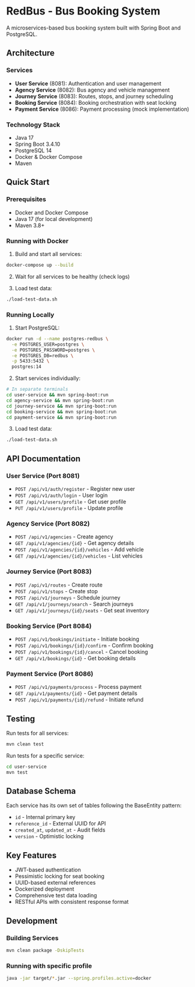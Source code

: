 # RedBus - Bus Booking System

A microservices-based bus booking system built with Spring Boot and PostgreSQL.

## Architecture

### Services
- **User Service** (8081): Authentication and user management
- **Agency Service** (8082): Bus agency and vehicle management  
- **Journey Service** (8083): Routes, stops, and journey scheduling
- **Booking Service** (8084): Booking orchestration with seat locking
- **Payment Service** (8086): Payment processing (mock implementation)

### Technology Stack
- Java 17
- Spring Boot 3.4.10
- PostgreSQL 14
- Docker & Docker Compose
- Maven

## Quick Start

### Prerequisites
- Docker and Docker Compose
- Java 17 (for local development)
- Maven 3.8+

### Running with Docker

1. Build and start all services:
```bash
docker-compose up --build
```

2. Wait for all services to be healthy (check logs)

3. Load test data:
```bash
./load-test-data.sh
```

### Running Locally

1. Start PostgreSQL:
```bash
docker run -d --name postgres-redbus \
  -e POSTGRES_USER=postgres \
  -e POSTGRES_PASSWORD=postgres \
  -e POSTGRES_DB=redbus \
  -p 5433:5432 \
  postgres:14
```

2. Start services individually:
```bash
# In separate terminals
cd user-service && mvn spring-boot:run
cd agency-service && mvn spring-boot:run
cd journey-service && mvn spring-boot:run
cd booking-service && mvn spring-boot:run
cd payment-service && mvn spring-boot:run
```

3. Load test data:
```bash
./load-test-data.sh
```

## API Documentation

### User Service (Port 8081)
- `POST /api/v1/auth/register` - Register new user
- `POST /api/v1/auth/login` - User login
- `GET /api/v1/users/profile` - Get user profile
- `PUT /api/v1/users/profile` - Update profile

### Agency Service (Port 8082)
- `POST /api/v1/agencies` - Create agency
- `GET /api/v1/agencies/{id}` - Get agency details
- `POST /api/v1/agencies/{id}/vehicles` - Add vehicle
- `GET /api/v1/agencies/{id}/vehicles` - List vehicles

### Journey Service (Port 8083)
- `POST /api/v1/routes` - Create route
- `POST /api/v1/stops` - Create stop
- `POST /api/v1/journeys` - Schedule journey
- `GET /api/v1/journeys/search` - Search journeys
- `GET /api/v1/journeys/{id}/seats` - Get seat inventory

### Booking Service (Port 8084)
- `POST /api/v1/bookings/initiate` - Initiate booking
- `POST /api/v1/bookings/{id}/confirm` - Confirm booking
- `POST /api/v1/bookings/{id}/cancel` - Cancel booking
- `GET /api/v1/bookings/{id}` - Get booking details

### Payment Service (Port 8086)
- `POST /api/v1/payments/process` - Process payment
- `GET /api/v1/payments/{id}` - Get payment details
- `POST /api/v1/payments/{id}/refund` - Initiate refund

## Testing

Run tests for all services:
```bash
mvn clean test
```

Run tests for a specific service:
```bash
cd user-service
mvn test
```

## Database Schema

Each service has its own set of tables following the BaseEntity pattern:
- `id` - Internal primary key
- `reference_id` - External UUID for API
- `created_at`, `updated_at` - Audit fields
- `version` - Optimistic locking

## Key Features

- JWT-based authentication
- Pessimistic locking for seat booking
- UUID-based external references
- Dockerized deployment
- Comprehensive test data loading
- RESTful APIs with consistent response format

## Development

### Building Services
```bash
mvn clean package -DskipTests
```

### Running with specific profile
```bash
java -jar target/*.jar --spring.profiles.active=docker
```
